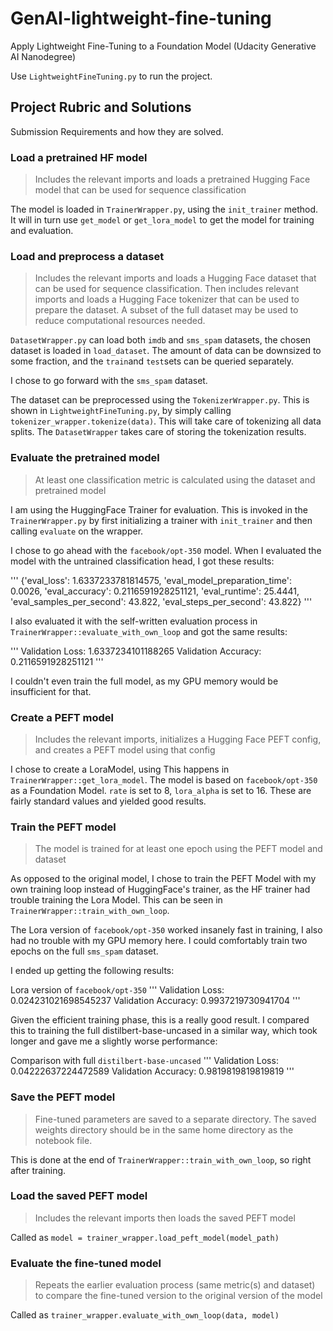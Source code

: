 # GenAI-lightweight-fine-tuning
Apply Lightweight Fine-Tuning to a Foundation Model (Udacity Generative AI Nanodegree)

Use `LightweightFineTuning.py` to run the project.

## Project Rubric and Solutions

Submission Requirements and how they are solved.

### Load a pretrained HF model

> Includes the relevant imports and loads a pretrained Hugging Face model that can be used for sequence classification

The model is loaded in `TrainerWrapper.py`, using the `init_trainer` method. It will in turn use `get_model` or `get_lora_model` to get the model for training and evaluation.

### Load and preprocess a dataset

> Includes the relevant imports and loads a Hugging Face dataset that can be used for sequence classification. Then includes relevant imports and loads a Hugging Face tokenizer that can be used to prepare the dataset. A subset of the full dataset may be used to reduce computational resources needed.

`DatasetWrapper.py` can load both `imdb` and `sms_spam` datasets, the chosen dataset is loaded in `load_dataset`. The amount of data can be downsized to some fraction, and the `train`and `test`sets can be queried separately.

I chose to go forward with the `sms_spam` dataset.

The dataset can be preprocessed using the `TokenizerWrapper.py`. This is shown in `LightweightFineTuning.py`, by simply calling `tokenizer_wrapper.tokenize(data)`. This will take care of tokenizing all data splits. The `DatasetWrapper` takes care of storing the tokenization results.

### Evaluate the pretrained model

> At least one classification metric is calculated using the dataset and pretrained model

I am using the HuggingFace Trainer for evaluation. This is invoked in the `TrainerWrapper.py` by first initializing a trainer with `init_trainer` and then calling `evaluate` on the wrapper.

I chose to go ahead with the `facebook/opt-350` model.
When I evaluated the model with the untrained classification head, I got these results:

'''
{'eval_loss': 1.6337233781814575, 'eval_model_preparation_time': 0.0026, 'eval_accuracy': 0.2116591928251121, 'eval_runtime': 25.4441, 'eval_samples_per_second': 43.822, 'eval_steps_per_second': 43.822}
'''

I also evaluated it with the self-written evaluation process in `TrainerWrapper::evaluate_with_own_loop` and got the same results:

'''
Validation Loss: 1.6337234101188265
Validation Accuracy: 0.2116591928251121
'''

I couldn't even train the full model, as my GPU memory would be insufficient for that.

### Create a PEFT model

> Includes the relevant imports, initializes a Hugging Face PEFT config, and creates a PEFT model using that config

I chose to create a LoraModel, using This happens in `TrainerWrapper::get_lora_model`. The model is based on `facebook/opt-350` as a Foundation Model. `rate` is set to 8, `lora_alpha` is set to 16. These are fairly standard values and yielded good results.

### Train the PEFT model

> The model is trained for at least one epoch using the PEFT model and dataset

As opposed to the original model, I chose to train the PEFT Model with my own training loop instead of HuggingFace's trainer, as the HF trainer had trouble training the Lora Model. This can be seen in `TrainerWrapper::train_with_own_loop`.

The Lora version of `facebook/opt-350` worked insanely fast in training, I also had no trouble with my GPU memory here. I could comfortably train two epochs on the full `sms_spam` dataset.

I ended up getting the following results:

Lora version of `facebook/opt-350`
'''
Validation Loss: 0.024231021698545237
Validation Accuracy: 0.9937219730941704
'''

Given the efficient training phase, this is a really good result. I compared this to training the full distilbert-base-uncased in a similar way, which took longer and gave me a slightly worse performance:

Comparison with full `distilbert-base-uncased`
'''
Validation Loss: 0.04222637224472589
Validation Accuracy: 0.9819819819819819
'''

### Save the PEFT model

> Fine-tuned parameters are saved to a separate directory. The saved weights directory should be in the same home directory as the notebook file.

This is done at the end of `TrainerWrapper::train_with_own_loop`, so right after training.

### Load the saved PEFT model

> Includes the relevant imports then loads the saved PEFT model

Called as `model = trainer_wrapper.load_peft_model(model_path)`

### Evaluate the fine-tuned model

> Repeats the earlier evaluation process (same metric(s) and dataset) to compare the fine-tuned version to the original version of the model

Called as `trainer_wrapper.evaluate_with_own_loop(data, model)`
